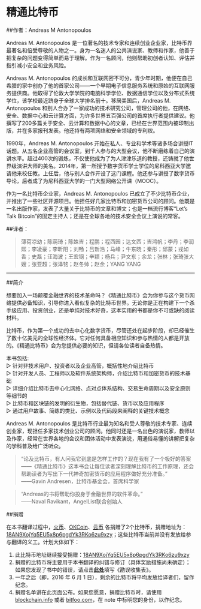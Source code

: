 # 精通比特币

##作者：Andreas M Antonopoulos

Andreas M. Antonopoulos 是一位著名的技术专家和连续创业企业家，比特币界最著名和倍受尊敬的人物之一。身为一名迷人的公共演说家、教师和作家，他善于把复杂的问题变得简单而易于理解。作为一名顾问，他则帮助初创者认知、评估并指引减小安全和业务风险。

Andreas M. Antonopoulos 的成长和互联网密不可分，青少年时期，他便在自己希腊的家中创办了他的首家公司——一个早期电子信息服务系统和原始的互联网服务提供商。他取得了伦敦大学学院的电脑科学学位、数据通信学位以及分布式系统学位，该学校最近跻身于全球大学排名前十。移居美国后，Andreas M. Antonopoulos 和别人合办了一家成功的技术研究公司，管理公司的他，在网络、安全、数据中心和云计算方面，为许多世界五百强公司的首席执行者提供建议。他撰写了200多篇关于安全、云计算和数据中心的文章，已经在世界范围内被印制出版，并在多家报刊发表。他还持有两项网络和安全领域的专利权。

1990年，Andreas M. Antonopoulos 开始在私人、专业和学术等诸多场合讲授IT话题。从五名企业高管的会议室，到千人参与的大型会议，他不断磨练着自己的演讲水平。超过400次的锻炼，不仅使他成为了为人津津乐道的教授，还铸就了他世界级演讲大师的美名。2014年，第一所授予数字货币学士学位的尼科西亚大学邀请他来校任教。上任后，他与别人合作开设了这门课程。他还参与讲授了数字货币导论，后者成了为尼科西亚大学的一门大型网络公开课（MOOC）。

作为一名比特币企业家，Andreas M. Antonopoulos 已成立了不少比特币企业，并推出了一些社区开源项目。他担任好几家比特币和加密货币公司的顾问。他既是一名出版作家，发表了大量关于比特币的文章和博文；也是一档流行博客“Let’s Talk Bitcoin”的固定主持人；还是在全球各地的技术安全会议上演说的常客。

##译者：

> 薄荷凉幼；陈萌琦；陈姝吉；程鹏；程西园；达文西；吉鸿帆；李丹；李润熙；李凌豪；李昕阳；刘畅；吕新浩；马峰；牛东晓；秦彤；邱蒙；戎如香；史磊；汪海波；王宏钢；辛颖；杨兵；尹文东；余龙；张林；张琦张大嫂；张亚超；张泽铭；赵冬帅；赵余；YANG YANG


<hr />

##简介

想要加入一场颠覆金融世界的技术革命吗？《精通比特币》会为你参与这个货币网络提供必备知识，引导你进入看似复杂的比特币世界。无论你是正在构建下一个杀手级应用、投资创业，还是单纯对技术好奇，这本实用的书都是你不可或缺的阅读材料。

比特币，作为第一个成功的去中心化数字货币，尽管还处在起步阶段，却已经催生了数十亿美元的全球性经济体。它对任何具备相应知识和参与热情的人都是开放的。《精通比特币》会为您提供必要的知识，但请各位读者自备热情。

本书包括: 　　
<br>▷ 针对非技术用户、投资者以及企业高管，概括性地介绍比特币
<br>▷ 针对开发人员、工程师以及软件系统架构师，介绍比特币和加密货币的技术基础
<br>▷ 详细介绍比特币去中心化网络、点对点体系结构、交易生命周期以及安全原则等细节的
<br>▷ 比特币和区块链的发明的衍生物，包括替代链、货币以及应用程序
<br>▷ 通过用户故事、简练的类比、示例以及代码段来阐释的关键技术概念

Andreas M. Antonopoulos 是比特币行业最为知名和受人尊敬的技术专家、连续创业家，现担任多家技术创业公司的顾问。他同时还是一名出色的演说家，教师以及作家，经常在世界各地的会议和团体活动中发表演说，用通俗易懂的讲解把复杂的学科普及给广泛听众。

> “论及比特币，有人问我它到底是怎样工作的？现在我有了一个极好的答案——《精通比特币》这本书会让每位读者深刻理解比特币的工作原理，还会帮助读者为写出下一代神奇加密货币的应用程序做好充分准备。”
<br>——Gavin Andresen，比特币基金会，首席科学家

> “Andreas的书将帮助你投身于金融世界的软件革命。”
<br>——Naval Ravikant，AngelList联合创始人

##捐赠

在本书翻译过程中，[火币](https://huobi.com)、[OKCoin](https://okcoin.com)、[云币](https://yunbi.com) 各捐赠了2个比特币，捐赠地址为： [18AN9XojYq5EU5x8p6pgdYk3RKo6zu9xzy](https://blockchain.info/address/18AN9XojYq5EU5x8p6pgdYk3RKo6zu9xzy)；这些比特币当前并没有发放给参与翻译的义工。计划大体如下：

1. 此比特币地址继续接受捐赠：[18AN9XojYq5EU5x8p6pgdYk3RKo6zu9xzy](https://blockchain.info/address/18AN9XojYq5EU5x8p6pgdYk3RKo6zu9xzy)
2. 捐赠的比特币将主要用于本书翻译的纠错与修订（具体奖励措施尚未确定）；如果您发现了书中的错误，请点击[**此处**](http://www.mikecrm.com/f.php?t=rfcRrW)填写《勘误收集表》。
3. 一年之后（即，2016 年 6 月 1 日），剩余的比特币将平均发放给译者们，留作纪念。
4. 捐赠名单讲在此页面公布。如果您愿意，捐赠比特币时，请使用 [blockchain.info](https://blockchain.info) 或者 [bitfoo.com](https://bitfoo.com)，在 note 中标明您的身份，以作纪念。
